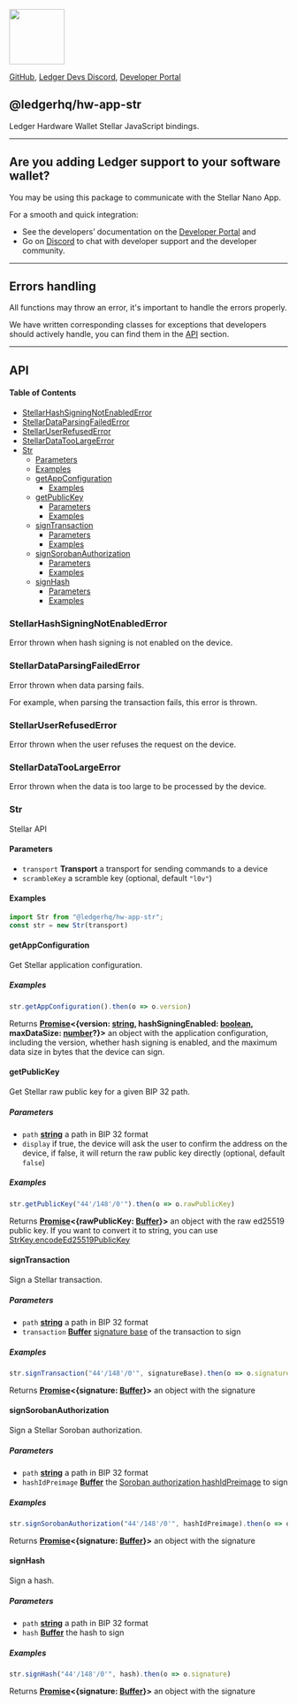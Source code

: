 <img src="https://user-images.githubusercontent.com/4631227/191834116-59cf590e-25cc-4956-ae5c-812ea464f324.png" height="100" />

[GitHub](https://github.com/LedgerHQ/ledger-live/),
[Ledger Devs Discord](https://developers.ledger.com/discord-pro),
[Developer Portal](https://developers.ledger.com/)

## @ledgerhq/hw-app-str

Ledger Hardware Wallet Stellar JavaScript bindings.

***

## Are you adding Ledger support to your software wallet?

You may be using this package to communicate with the Stellar Nano App.

For a smooth and quick integration:

*   See the developers’ documentation on the [Developer Portal](https://developers.ledger.com/docs/transport/overview/) and
*   Go on [Discord](https://developers.ledger.com/discord-pro/) to chat with developer support and the developer community.

***

## Errors handling

All functions may throw an error, it's important to handle the errors properly.

We have written corresponding classes for exceptions that developers should actively handle, you can find them in the [API](#api) section.

***

## API

<!-- Generated by documentation.js. Update this documentation by updating the source code. -->

#### Table of Contents

*   [StellarHashSigningNotEnabledError](#stellarhashsigningnotenablederror)
*   [StellarDataParsingFailedError](#stellardataparsingfailederror)
*   [StellarUserRefusedError](#stellaruserrefusederror)
*   [StellarDataTooLargeError](#stellardatatoolargeerror)
*   [Str](#str)
    *   [Parameters](#parameters)
    *   [Examples](#examples)
    *   [getAppConfiguration](#getappconfiguration)
        *   [Examples](#examples-1)
    *   [getPublicKey](#getpublickey)
        *   [Parameters](#parameters-1)
        *   [Examples](#examples-2)
    *   [signTransaction](#signtransaction)
        *   [Parameters](#parameters-2)
        *   [Examples](#examples-3)
    *   [signSorobanAuthorization](#signsorobanauthorization)
        *   [Parameters](#parameters-3)
        *   [Examples](#examples-4)
    *   [signHash](#signhash)
        *   [Parameters](#parameters-4)
        *   [Examples](#examples-5)

### StellarHashSigningNotEnabledError

Error thrown when hash signing is not enabled on the device.

### StellarDataParsingFailedError

Error thrown when data parsing fails.

For example, when parsing the transaction fails, this error is thrown.

### StellarUserRefusedError

Error thrown when the user refuses the request on the device.

### StellarDataTooLargeError

Error thrown when the data is too large to be processed by the device.

### Str

Stellar API

#### Parameters

*   `transport` **Transport** a transport for sending commands to a device
*   `scrambleKey`  a scramble key (optional, default `"l0v"`)

#### Examples

```javascript
import Str from "@ledgerhq/hw-app-str";
const str = new Str(transport)
```

#### getAppConfiguration

Get Stellar application configuration.

##### Examples

```javascript
str.getAppConfiguration().then(o => o.version)
```

Returns **[Promise](https://developer.mozilla.org/docs/Web/JavaScript/Reference/Global_Objects/Promise)<{version: [string](https://developer.mozilla.org/docs/Web/JavaScript/Reference/Global_Objects/String), hashSigningEnabled: [boolean](https://developer.mozilla.org/docs/Web/JavaScript/Reference/Global_Objects/Boolean), maxDataSize: [number](https://developer.mozilla.org/docs/Web/JavaScript/Reference/Global_Objects/Number)?}>** an object with the application configuration, including the version,
whether hash signing is enabled, and the maximum data size in bytes that the device can sign.

#### getPublicKey

Get Stellar raw public key for a given BIP 32 path.

##### Parameters

*   `path` **[string](https://developer.mozilla.org/docs/Web/JavaScript/Reference/Global_Objects/String)** a path in BIP 32 format
*   `display`  if true, the device will ask the user to confirm the address on the device, if false, it will return the raw public key directly (optional, default `false`)

##### Examples

```javascript
str.getPublicKey("44'/148'/0'").then(o => o.rawPublicKey)
```

Returns **[Promise](https://developer.mozilla.org/docs/Web/JavaScript/Reference/Global_Objects/Promise)<{rawPublicKey: [Buffer](https://nodejs.org/api/buffer.html)}>** an object with the raw ed25519 public key.
If you want to convert it to string, you can use [StrKey.encodeEd25519PublicKey](https://stellar.github.io/js-stellar-base/StrKey.html#.encodeEd25519PublicKey)

#### signTransaction

Sign a Stellar transaction.

##### Parameters

*   `path` **[string](https://developer.mozilla.org/docs/Web/JavaScript/Reference/Global_Objects/String)** a path in BIP 32 format
*   `transaction` **[Buffer](https://nodejs.org/api/buffer.html)** [signature base](https://stellar.github.io/js-stellar-base/Transaction.html#signatureBase) of the transaction to sign

##### Examples

```javascript
str.signTransaction("44'/148'/0'", signatureBase).then(o => o.signature)
```

Returns **[Promise](https://developer.mozilla.org/docs/Web/JavaScript/Reference/Global_Objects/Promise)<{signature: [Buffer](https://nodejs.org/api/buffer.html)}>** an object with the signature

#### signSorobanAuthorization

Sign a Stellar Soroban authorization.

##### Parameters

*   `path` **[string](https://developer.mozilla.org/docs/Web/JavaScript/Reference/Global_Objects/String)** a path in BIP 32 format
*   `hashIdPreimage` **[Buffer](https://nodejs.org/api/buffer.html)** the [Soroban authorization hashIdPreimage](https://github.com/stellar/stellar-xdr/blob/1a04392432dacc0092caaeae22a600ea1af3c6a5/Stellar-transaction.x#L702-L709) to sign

##### Examples

```javascript
str.signSorobanAuthorization("44'/148'/0'", hashIdPreimage).then(o => o.signature)
```

Returns **[Promise](https://developer.mozilla.org/docs/Web/JavaScript/Reference/Global_Objects/Promise)<{signature: [Buffer](https://nodejs.org/api/buffer.html)}>** an object with the signature

#### signHash

Sign a hash.

##### Parameters

*   `path` **[string](https://developer.mozilla.org/docs/Web/JavaScript/Reference/Global_Objects/String)** a path in BIP 32 format
*   `hash` **[Buffer](https://nodejs.org/api/buffer.html)** the hash to sign

##### Examples

```javascript
str.signHash("44'/148'/0'", hash).then(o => o.signature)
```

Returns **[Promise](https://developer.mozilla.org/docs/Web/JavaScript/Reference/Global_Objects/Promise)<{signature: [Buffer](https://nodejs.org/api/buffer.html)}>** an object with the signature

